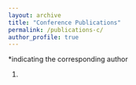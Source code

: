 ```yaml
---
layout: archive
title: "Conference Publications"
permalink: /publications-c/
author_profile: true
---
```

*indicating the corresponding author

1. 
